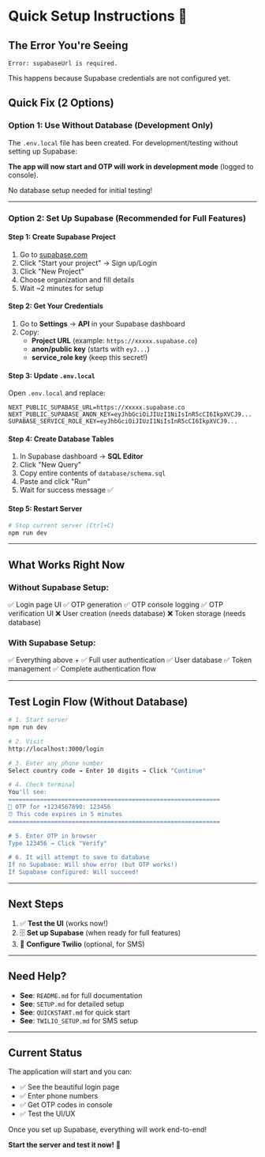 # Quick Setup Instructions 🚀

## The Error You're Seeing

```
Error: supabaseUrl is required.
```

This happens because Supabase credentials are not configured yet.

## Quick Fix (2 Options)

### Option 1: Use Without Database (Development Only)

The `.env.local` file has been created. For development/testing without setting up Supabase:

**The app will now start and OTP will work in development mode** (logged to console).

No database setup needed for initial testing!

---

### Option 2: Set Up Supabase (Recommended for Full Features)

#### Step 1: Create Supabase Project

1. Go to [supabase.com](https://supabase.com)
2. Click "Start your project" → Sign up/Login
3. Click "New Project"
4. Choose organization and fill details
5. Wait ~2 minutes for setup

#### Step 2: Get Your Credentials

1. Go to **Settings** → **API** in your Supabase dashboard
2. Copy:
   - **Project URL** (example: `https://xxxxx.supabase.co`)
   - **anon/public key** (starts with `eyJ...`)
   - **service_role key** (keep this secret!)

#### Step 3: Update `.env.local`

Open `.env.local` and replace:

```env
NEXT_PUBLIC_SUPABASE_URL=https://xxxxx.supabase.co
NEXT_PUBLIC_SUPABASE_ANON_KEY=eyJhbGciOiJIUzI1NiIsInR5cCI6IkpXVCJ9...
SUPABASE_SERVICE_ROLE_KEY=eyJhbGciOiJIUzI1NiIsInR5cCI6IkpXVCJ9...
```

#### Step 4: Create Database Tables

1. In Supabase dashboard → **SQL Editor**
2. Click "New Query"
3. Copy entire contents of `database/schema.sql`
4. Paste and click "Run"
5. Wait for success message ✅

#### Step 5: Restart Server

```bash
# Stop current server (Ctrl+C)
npm run dev
```

---

## What Works Right Now

### Without Supabase Setup:
✅ Login page UI
✅ OTP generation
✅ OTP console logging
✅ OTP verification UI
❌ User creation (needs database)
❌ Token storage (needs database)

### With Supabase Setup:
✅ Everything above +
✅ Full user authentication
✅ User database
✅ Token management
✅ Complete authentication flow

---

## Test Login Flow (Without Database)

```bash
# 1. Start server
npm run dev

# 2. Visit
http://localhost:3000/login

# 3. Enter any phone number
Select country code → Enter 10 digits → Click "Continue"

# 4. Check terminal
You'll see:
============================================================
📱 OTP for +1234567890: 123456
⏰ This code expires in 5 minutes
============================================================

# 5. Enter OTP in browser
Type 123456 → Click "Verify"

# 6. It will attempt to save to database
If no Supabase: Will show error (but OTP works!)
If Supabase configured: Will succeed!
```

---

## Next Steps

1. ✅ **Test the UI** (works now!)
2. 🗄️ **Set up Supabase** (when ready for full features)
3. 📱 **Configure Twilio** (optional, for SMS)

---

## Need Help?

- **See**: `README.md` for full documentation
- **See**: `SETUP.md` for detailed setup
- **See**: `QUICKSTART.md` for quick start
- **See**: `TWILIO_SETUP.md` for SMS setup

---

## Current Status

The application will start and you can:
- ✅ See the beautiful login page
- ✅ Enter phone numbers
- ✅ Get OTP codes in console
- ✅ Test the UI/UX

Once you set up Supabase, everything will work end-to-end!

**Start the server and test it now!** 🎉


